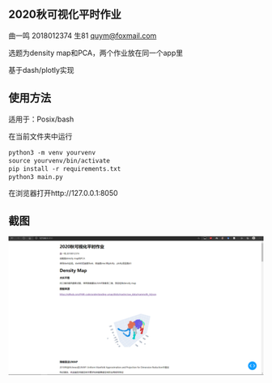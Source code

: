 ## 2020秋可视化平时作业

曲一鸣 2018012374 生81 quym@foxmail.com

选题为density map和PCA，两个作业放在同一个app里

基于dash/plotly实现

## 使用方法

适用于：Posix/bash

在当前文件夹中运行

```
python3 -m venv yourvenv
source yourvenv/bin/activate
pip install -r requirements.txt
python3 main.py
```

在浏览器打开http://127.0.0.1:8050

## 截图

![截图](./screenshot.png)
